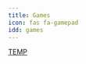 ```yaml
---
title: Games
icon: fas fa-gamepad
idd: games
---
```

<a class="button is-rounded" href="{{ site.cdnurl }}/{{ page.idd }}/">
    <span class="icon is-small">
      <i class="fas fa-folder"></i>
    </span>
    <span>TEMP</span>
  </a>